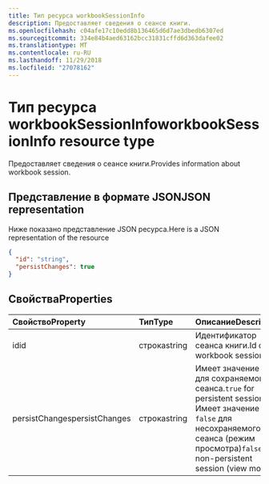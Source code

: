 ```yaml
---
title: Тип ресурса workbookSessionInfo
description: Предоставляет сведения о сеансе книги.
ms.openlocfilehash: c04afe17c10edd8b136465d6d7ae3dbedb6307ed
ms.sourcegitcommit: 334e84b4aed63162bcc31831cffd6d363dafee02
ms.translationtype: MT
ms.contentlocale: ru-RU
ms.lasthandoff: 11/29/2018
ms.locfileid: "27078162"
---
```

# <a name="workbooksessioninfo-resource-type"></a><span data-ttu-id="c8818-103">Тип ресурса workbookSessionInfo</span><span class="sxs-lookup"><span data-stu-id="c8818-103">workbookSessionInfo resource type</span></span>

<span data-ttu-id="c8818-104">Предоставляет сведения о сеансе книги.</span><span class="sxs-lookup"><span data-stu-id="c8818-104">Provides information about workbook session.</span></span>


## <a name="json-representation"></a><span data-ttu-id="c8818-105">Представление в формате JSON</span><span class="sxs-lookup"><span data-stu-id="c8818-105">JSON representation</span></span>

<span data-ttu-id="c8818-106">Ниже показано представление JSON ресурса.</span><span class="sxs-lookup"><span data-stu-id="c8818-106">Here is a JSON representation of the resource</span></span>

<!-- {
  "blockType": "resource",
  "optionalProperties": [  ],
  "@odata.type": "microsoft.graph.workbookSessionInfo"
}-->

```json
{
  "id": "string",
  "persistChanges": true
}
```

## <a name="properties"></a><span data-ttu-id="c8818-107">Свойства</span><span class="sxs-lookup"><span data-stu-id="c8818-107">Properties</span></span>

| <span data-ttu-id="c8818-108">Свойство</span><span class="sxs-lookup"><span data-stu-id="c8818-108">Property</span></span> | <span data-ttu-id="c8818-109">Тип</span><span class="sxs-lookup"><span data-stu-id="c8818-109">Type</span></span>  | <span data-ttu-id="c8818-110">Описание</span><span class="sxs-lookup"><span data-stu-id="c8818-110">Description</span></span>                               |
|:---------|:------|:------------------------------------------|
| <span data-ttu-id="c8818-111">id</span><span class="sxs-lookup"><span data-stu-id="c8818-111">id</span></span>  | <span data-ttu-id="c8818-112">строка</span><span class="sxs-lookup"><span data-stu-id="c8818-112">string</span></span> | <span data-ttu-id="c8818-113">Идентификатор сеанса книги.</span><span class="sxs-lookup"><span data-stu-id="c8818-113">Id of the workbook session.</span></span> |
| <span data-ttu-id="c8818-114">persistChanges</span><span class="sxs-lookup"><span data-stu-id="c8818-114">persistChanges</span></span> | <span data-ttu-id="c8818-115">строка</span><span class="sxs-lookup"><span data-stu-id="c8818-115">string</span></span> |  <span data-ttu-id="c8818-116">Имеет значение `true` для сохраняемого сеанса.</span><span class="sxs-lookup"><span data-stu-id="c8818-116">`true` for persistent session.</span></span> <span data-ttu-id="c8818-117">Имеет значение `false` для несохраняемого сеанса (режим просмотра)</span><span class="sxs-lookup"><span data-stu-id="c8818-117">`false` for non-persistent session (view mode)</span></span> |

